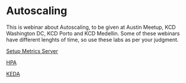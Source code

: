 # Autoscaling

This is webinar about Autoscaling, to be given at Austin Meetup, KCD Washington DC, KCD Porto and KCD Medellin.
Some of these webinars have different lenghts of time, so use these labs as per your judgment.

[Setup Metrics Server](./lab0/README.md)

[HPA](./lab1/README.md)

[KEDA](./lab2/README.md)
